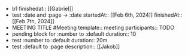 - b1
  finishedat:: [[Gabriel]]
- test :date and :page -> :date
  startedAt:: [[Feb 6th, 2024]]
  finishedAt:: [[Feb 7th, 2024]]
- MEETING TITLE #Meeting
  template:: meeting
  participants:: TODO
- pending block for :number to :default
  duration:: 10
- test :number to :default
  duration:: 20m
- test :default to :page
  description:: [[Jakob]]